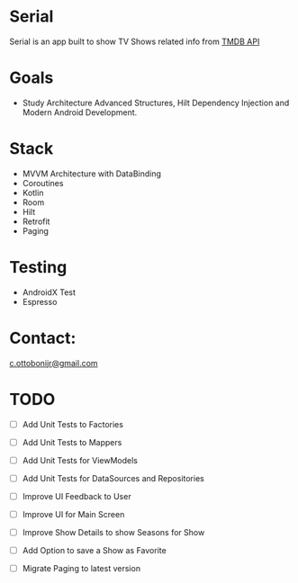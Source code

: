 # Serial
Serial is an app built to show TV Shows related info from [TMDB API](https://www.themoviedb.org/)

# Goals
- Study Architecture Advanced Structures, Hilt Dependency Injection and Modern Android Development.

# Stack
  - MVVM Architecture with DataBinding
  - Coroutines
  - Kotlin
  - Room
  - Hilt
  - Retrofit
  - Paging
  
 # Testing
  - AndroidX Test
  - Espresso

# Contact:
c.ottobonijr@gmail.com

# TODO
 - [ ] Add Unit Tests to Factories
 - [ ] Add Unit Tests to Mappers
 - [ ] Add Unit Tests for ViewModels
 - [ ] Add Unit Tests for DataSources and Repositories
 - [ ] Improve UI Feedback to User
 - [ ] Improve UI for Main Screen
 - [ ] Improve Show Details to show Seasons for Show
 - [ ] Add Option to save a Show as Favorite
 - [ ] Migrate Paging to latest version
 
